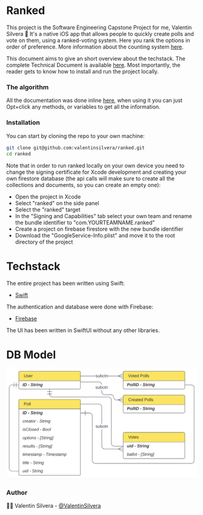 # Ranked

This project is the Software Engineering Capstone Project for me, Valentin Silvera 👋
It's a native iOS app that allows people to quickly create polls and vote on them, using a ranked-voting system. Here you rank the options in order of preference. More information about the counting system [here](https://en.wikipedia.org/wiki/Instant-runoff_voting).

This document aims to give an short overview about the techstack. The complete Technical Document is available [here](docs/docs.pdf).
Most importantly, the reader gets to know how to install and run the project locally.


### The algorithm
All the documentation was done inline [here](./ranked/ranked/Algorithm/Count.swift), when using it you can just Opt+click any methods, or variables to get all the information.


### Installation

You can start by cloning the repo to your own machine:
```zsh
git clone git@github.com:valentinsilvera/ranked.git
cd ranked
```

Note that in order to run ranked locally on your own device you need to change the signing certificate for Xcode development and creating your own firestore database (the api calls will make sure to create all the collections and documents, so you can create an empty one):
- Open the project in Xcode
- Select "ranked" on the side panel
- Select the "ranked" target
- In the "Signing and Capabilities" tab select your own team and rename the bundle identifier to "com.YOURTEAMNAME.ranked"
- Create a project on firebase firestore with the new bundle identifier
- Download the "GoogleService-Info.plist" and move it to the root directory of the project

# Techstack 

The entire project has been written using Swift:
- [Swift](https://github.com/apple/swift)

The authentication and database were done with Firebase:
- [Firebase](https://github.com/firebase/)

The UI has been written in SwiftUI without any other libraries.

# DB Model

![Schema](./docs/schema.png?raw=true)

### Author
🧑‍💻 Valentin Silvera - [@ValentinSilvera](https://github.com/valentinsilvera)
